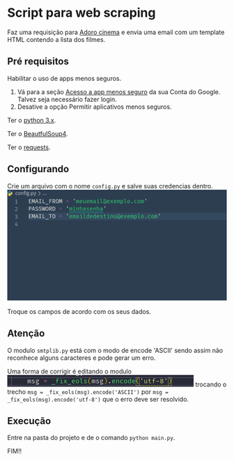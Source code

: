 # Script para web scraping

Faz uma requisição para [Adoro cinema](http://www.adorocinema.com/filmes/todos-filmes/notas-espectadores/)
e envia uma email com um template HTML contendo a lista dos filmes.

## Pré requisitos

Habilitar o uso de apps menos seguros.
1. Vá para a seção [Acesso a app menos seguro](https://myaccount.google.com/lesssecureapps) da sua Conta do Google. Talvez seja necessário fazer login.
2. Desative a opção Permitir aplicativos menos seguros.

Ter o [python 3.x](https://www.python.org/).

Ter o [BeautfulSoup4](https://pypi.org/project/beautifulsoup4/).

Ter o [requests](https://pypi.org/project/requests/).

## Configurando

Crie um arquivo com o nome `config.py` e salve suas credencias dentro.
![Exemplo do arquivo config.py](/img/exemplo-01.png)

Troque os campos de acordo com os seus dados.

## Atenção

O modulo `smtplib.py` está com o modo de encode 'ASCII'
sendo assim não reconhece alguns caracteres e pode gerar um erro.

Uma forma de corrigir é editando o modulo
![Exemplo de como o arquivo deve ficar depois da alteração](img/error.png)
trocando o trecho `msg = _fix_eols(msg).encode('ASCII')` por `msg = _fix_eols(msg).encode('utf-8')`
que o erro deve ser resolvido.

## Execução

Entre na pasta do projeto e de o comando `python main.py`.

FIM!!
